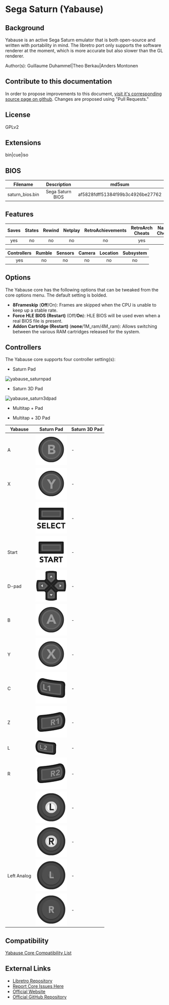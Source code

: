 # Sega Saturn (Yabause)

## Background

Yabause is an active Sega Saturn emulator that is both open-source and written with portability in mind. The libretro port only supports the software renderer at the moment, which is more accurate but also slower than the GL renderer.

Author(s): Guillaume Duhammel|Theo Berkau|Anders Montonen

## Contribute to this documentation

In order to propose improvements to this document, [visit it's corresponding source page on github](https://github.com/libretro/docs/tree/master/docs/library/Yabause.md). Changes are proposed using "Pull Requests."

## License

GPLv2

## Extensions

bin|cue|iso

## BIOS

|   Filename    |    Description     |              md5sum              |
|:-------------:|:------------------:|:--------------------------------:|
|saturn_bios.bin|  Sega Saturn BIOS  | af5828fdff51384f99b3c4926be27762 |

## Features

| Saves | States      | Rewind | Netplay | RetroAchievements | RetroArch Cheats | Native Cheats |
|:-----:|:-----------:|:------:|:-------:|:-----------------:|:----------------:|:-------------:|
|  yes  |    no       |  no    |  no     |       no          |  yes             | -             |

| Controllers     | Rumble | Sensors | Camera | Location | Subsystem     |
|:---------------:|:------:|:-------:|:------:|:--------:|:-------------:|
|      yes        |  no    |   no    |  no    |   no     |      no       |

## Options

The Yabause core has the following options that can be tweaked from the core options menu. The default setting is bolded. 

- **8Frameskip** (**Off**/On): Frames are skipped when the CPU is unable to keep up a stable rate. 
- **Force HLE BIOS (Restart)** (Off/**On**): HLE BIOS will be used even when a real BIOS file is present.
- **Addon Cartridge (Restart)** (**none**/1M_ram/4M_ram): Allows switching between the various RAM cartridges released for the system.

## Controllers

The Yabause core supports four controller setting(s):

* Saturn Pad

![yabause_saturnpad](images\Controllers\yabause_saturnpad.png)

* Saturn 3D Pad

![yabause_saturn3dpad](images\Controllers\yabause_saturn3dpad.png)

* Multitap + Pad

* Multitap + 3D Pad

| Yabause     | Saturn Pad                                                     | Saturn 3D Pad |
|-------------|----------------------------------------------------------------|---------------|
| A           | ![RetroPad_B](images/RetroPad/Retro_B_Round.png)               | -             |
| X           | ![RetroPad_Y](images/RetroPad/Retro_Y_Round.png)               | -             |
|             | ![RetroPad_Select](images/RetroPad/Retro_Select.png)           | -             |
| Start       | ![RetroPad_Start](images/RetroPad/Retro_Start.png)             | -             |
| D-pad       | ![RetroPad_Dpad](images/RetroPad/Retro_Dpad.png)               | -             |
| B           | ![RetroPad_A](images/RetroPad/Retro_A_Round.png)               | -             |
| Y           | ![RetroPad_X](images/RetroPad/Retro_X_Round.png)               | -             |
| C           | ![RetroPad_L1](images/RetroPad/Retro_L1.png)                   | -             |
| Z           | ![RetroPad_R1](images/RetroPad/Retro_R1.png)                   | -             |
| L           | ![RetroPad_L2](images/RetroPad/Retro_L2_Temp.png)              | -             |
| R           | ![RetroPad_R2](images/RetroPad/Retro_R2.png)                   | -             |
|             | ![RetroPad_L3](images/RetroPad/Retro_L3.png)                   | -             |
|             | ![RetroPad_R3](images/RetroPad/Retro_R3.png)                   | -             |
| Left Analog | ![RetroPad_Left_Stick](images/RetroPad/Retro_Left_Stick.png)   | -             |
|             | ![RetroPad_Right_Stick](images/RetroPad/Retro_Right_Stick.png) | -             |

## Compatibility

[Yabause Core Compatibility List](https://yabause.org/compatibility-list/)

## External Links

* [Libretro Repository](https://github.com/libretro/yabause)
* [Report Core Issues Here](https://github.com/libretro/libretro-meta/issues)
* [Official Website](https://yabause.org/)
* [Official GitHub Repository](https://github.com/Guillaumito/yabause)
